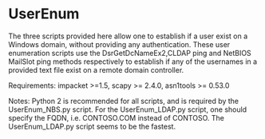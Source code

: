 # UserEnum #
The three scripts provided here allow one to establish if a user exist on a Windows domain, without providing any authentication. These user enumeration scripts use the DsrGetDcNameEx2,CLDAP ping and NetBIOS MailSlot ping methods respectively to establish if any of the usernames in a provided text file exist on a remote domain controller.

Requirements:
impacket >=1.5,
scapy >= 2.4.0,
asn1tools >= 0.53.0

Notes:
Python 2 is recommended for all scripts, and is required by the UserEnum_NBS.py script.
For the UserEnum_LDAP.py script, one should specify the FQDN, i.e. CONTOSO.COM instead of CONTOSO.
The UserEnum_LDAP.py script seems to be the fastest.
